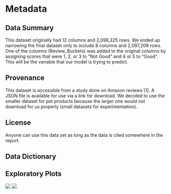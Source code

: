 # Metadata

## Data Summary
This dataset originally had 12 columns and 2,098,325 rows. We ended up narrowing the final dataset only to include 8 columns and 2,097,208 rows. One of the columns (Review_Buckets) was added to the original columns by assigning scores that were 1, 2, or 3 to “Not Good” and 4 or 5 to “Good”. This will be the variable that our model is trying to predict.

## Provenance
This dataset is accessible from a study done on Amazon reviews [1]. A JSON file is available for use via a link for download. We decided to use the smaller dataset for pet products because the larger one would not download for us properly (small datasets for experimentation).

## License
Anyone can use this data set as long as the data is cited somewhere in the report.

## Data Dictionary

## Exploratory Plots

![](rating_distribution.png)
![]("C:\Users\ham04\Downloads\over_months.png")
